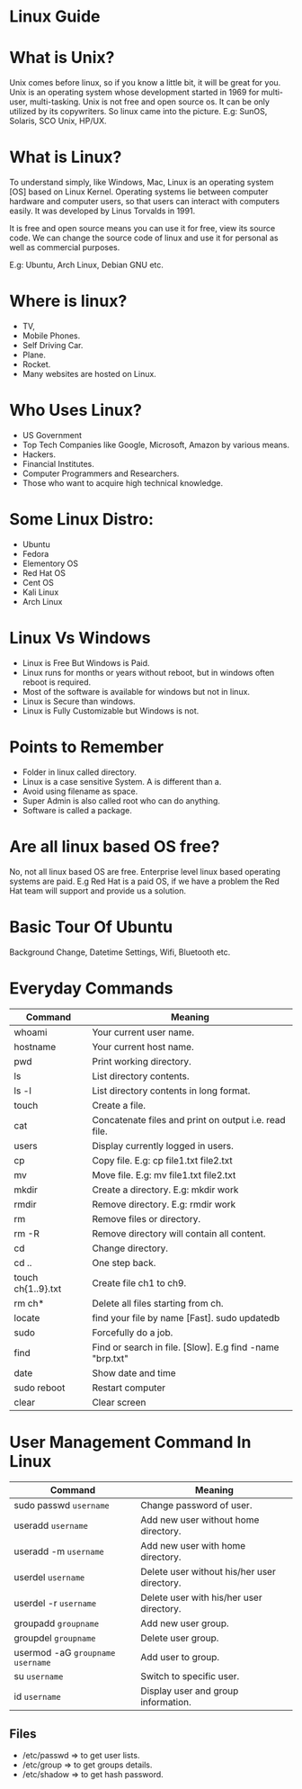 # Linux Guide

# What is Unix?
Unix comes before linux, so if you know a little bit, it will be great for you. Unix is an operating system whose development started in 1969 for multi-user, multi-tasking. Unix is not free and open source os. It can be only utilized by its copywriters. So linux came into the picture.
E.g: SunOS, Solaris, SCO Unix, HP/UX.


# What is Linux?

To understand simply, like Windows, Mac, Linux is an operating system \[OS\] based on Linux Kernel. Operating systems lie between computer hardware and computer users, so that users can interact with computers easily.  It was developed by Linus Torvalds in 1991.

It is free and open source means you can use it for free, view its source code. We can change the source code of linux and use it for personal as well as commercial purposes.

E.g: Ubuntu, Arch Linux, Debian GNU etc.


# Where is linux?
- TV,
- Mobile Phones.
- Self Driving Car.
- Plane.
- Rocket.
- Many websites are hosted on Linux.

# Who Uses Linux?
- US Government 
- Top Tech Companies like Google, Microsoft, Amazon by various means.
- Hackers.
- Financial Institutes.
- Computer Programmers and Researchers.
- Those who want to acquire high technical knowledge.

# Some Linux Distro:
- Ubuntu
- Fedora
- Elementory OS
- Red Hat OS
- Cent OS
- Kali Linux
- Arch Linux

# Linux Vs Windows
- Linux is Free But Windows is Paid.
- Linux runs for months or years without reboot, but in windows often reboot is required.
- Most of the software is available for windows but not in linux. 
- Linux is Secure than windows.
- Linux is Fully Customizable but Windows is not.


# Points to Remember
- Folder in linux called directory.
- Linux is a case sensitive System. A is different than a.
- Avoid using filename as space.
- Super Admin is also called root who can do anything.
- Software is called a package.


# Are all linux based OS free?
No, not all linux based OS are free. Enterprise level linux based operating systems are paid. E.g Red Hat is a paid OS, if we have a problem the Red Hat team will support and provide us a solution.



# Basic Tour Of Ubuntu
Background Change, Datetime Settings, Wifi, Bluetooth etc.


# Everyday Commands
Command | Meaning  
--- | --- 
whoami | Your current user name.
hostname| Your current host name.
pwd | Print working directory.
ls | List directory contents.
ls -l | List directory contents in long format.
touch | Create a file.
cat | Concatenate files and print on output i.e. read file.
users | Display currently logged in users.
cp | Copy file. E.g: cp file1.txt file2.txt 
mv | Move file. E.g: mv file1.txt file2.txt 
mkdir | Create a directory. E.g: mkdir work 
rmdir | Remove directory. E.g: rmdir work 
rm | Remove files or directory.
rm -R | Remove directory will contain all content.
cd | Change directory.
cd .. | One step back.
touch ch{1..9}.txt | Create file ch1 to ch9.
rm ch* | Delete all files starting from ch.
locate | find your file by name \[Fast\]. sudo updatedb 
sudo | Forcefully do a job. 
find | Find or search in file. \[Slow\]. E.g find -name "brp.txt"
date | Show date and time
sudo reboot | Restart computer
clear | Clear screen

# User Management Command In Linux
Command | Meaning  
--- | --- 
sudo passwd `username` | Change password of user.
useradd `username`| Add new user without home directory.
useradd -m `username`| Add new user with home directory.
userdel `username` | Delete user without his/her user directory.
userdel -r `username` | Delete user with his/her user directory.
groupadd `groupname` | Add new user group.
groupdel `groupname` | Delete user group.
usermod -aG `groupname` `username` | Add user to group.
su `username` | Switch to specific user.
id `username` | Display user and group information. 

## Files
- /etc/passwd => to get user lists.
- /etc/group => to get groups details.
- /etc/shadow => to get hash password.
